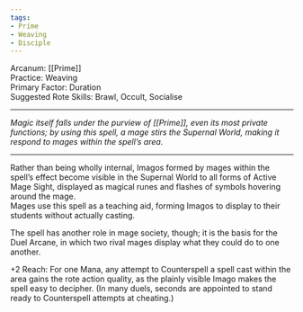 ```yaml
---
tags:
- Prime
- Weaving
- Disciple
---
```


Arcanum: [[Prime]]\
Practice: Weaving\
Primary Factor: Duration\
Suggested Rote Skills: Brawl, Occult, Socialise

---

_Magic itself falls under the purview of [[Prime]], even its most private functions; by using this spell, a mage stirs the Supernal World, making it respond to mages within the spell’s area._

---

Rather than being wholly internal, Imagos formed by mages within the spell’s effect become visible in the Supernal World to all forms of Active Mage Sight, displayed as magical runes and flashes of symbols hovering around the mage.\
Mages use this spell as a teaching aid, forming Imagos to display to their students without actually casting.

The spell has another role in mage society, though; it is the basis for the Duel Arcane, in which two rival mages display what they could do to one another.

+2 Reach: For one Mana, any attempt to Counterspell a spell cast within the area gains the rote action quality, as the plainly visible Imago makes the spell easy to decipher. (In many duels, seconds are appointed to stand ready to Counterspell attempts at cheating.)